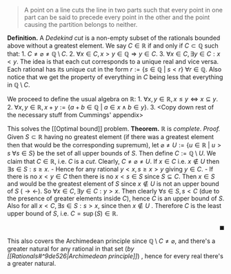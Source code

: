 > A point on a line cuts the line in two parts such that every point in one part can be said to precede every point in the other and the point causing the partition belongs to neither.

**Definition.** A *Dedekind cut* is a non-empty subset of the rationals bounded above without a greatest element. We say $C\in\mathbb{R}$ if and only if $C\subset\mathbb{Q}$ such that:
	1. $C\neq\varnothing\neq\mathbb{Q}\setminus C$.
	2. $\forall x\in C, x>y\in\mathbb{Q}\Rightarrow y \in C$.
	3. $\forall x\in C,\exists y\in C:x < y$.
The idea is that each cut corresponds to a unique real and vice versa. Each rational has its unique cut in the form $r:=\{s\in\mathbb{Q} \ | \ s<r\} \ \forall r\in\mathbb{Q}$. Also notice that we get the property of everything in $C$ being less that everything in $\mathbb{Q}\setminus C$.

We proceed to define the usual algebra on $\mathbb{R}$:
	1. $\forall x,y\in\mathbb{R},x\leq y \Leftrightarrow x\subseteq y$.
	2. $\forall x,y\in\mathbb{R}, x+y:=\{a+b\in\mathbb{Q} \ | \ a\in x \wedge b\in y\}$.
	3. <Copy down rest of the necessary stuff from Cummings' appendix>

This solves the [[Optimal bound]] problem.
**Theorem.** $\mathbb{R}$ is *complete*.
*Proof.* Given $S\subset\mathbb{R}$ having no greatest element (if there was a greatest element then that would be the corresponding supremum), let $\varnothing\ne U:=\{u\in\mathbb{R}\ |\ u>s\ \forall s\in S\}$ be the set of all upper bounds of $S$. Then define $C:=\mathbb{Q}\setminus U$. We claim that $C\in\mathbb{R}$, i.e. $C$ is a *cut*. Clearly, $C\neq\varnothing\ne U$. If $x\in C$ i.e. $x\notin U$ then $\exists s\in S:s\geq x$.
		- Hence for any rational $y<x, s\geq x>y$  giving $y\in C$.
		- If there is no $x<y\in C$ then there is no $x<s\in S$ since $S\subseteq C$. Then $x\in S$ and would be the greatest element of $S$ since $x\notin U$ is not an upper bound of $S$ $(\rightarrow\leftarrow)$. So $\forall x\in C,\exists y\in C:y>x$. 
Then clearly $\forall s\in S, s<C$ (due to the presence of greater elements inside $C$), hence $C$ is an upper bound of $S$.  Also for all $x<C, \exists s\in S:s>x$, since then $x\notin U$ . Therefore $C$ is the least upper bound of $S$, i.e. $C=\sup(S)\in\mathbb{R}$. <p align="RIGHT">$\blacksquare$</p>

This also covers the Archimedean principle since $\mathbb{Q}\setminus C \neq \varnothing$, and there's a greater natural for any rational in that set (*by [[Rationals#^9de526|Archimedean principle]]*) , hence for every real there's a greater natural.